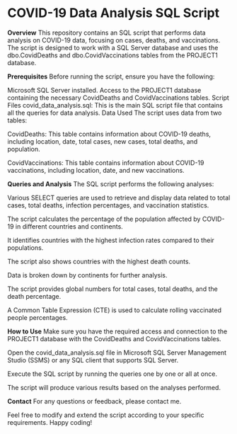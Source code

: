 # COVID-19 Data Analysis SQL Script
**Overview**
This repository contains an SQL script that performs data analysis on COVID-19 data, focusing on cases, deaths, and vaccinations. The script is designed to work with a SQL Server database and uses the dbo.CovidDeaths and dbo.CovidVaccinations tables from the PROJECT1 database.

**Prerequisites**
Before running the script, ensure you have the following:

Microsoft SQL Server installed.
Access to the PROJECT1 database containing the necessary CovidDeaths and CovidVaccinations tables.
Script Files
covid_data_analysis.sql: This is the main SQL script file that contains all the queries for data analysis.
Data Used
The script uses data from two tables:

CovidDeaths: This table contains information about COVID-19 deaths, including location, date, total cases, new cases, total deaths, and population.

CovidVaccinations: This table contains information about COVID-19 vaccinations, including location, date, and new vaccinations.

**Queries and Analysis**
The SQL script performs the following analyses:

Various SELECT queries are used to retrieve and display data related to total cases, total deaths, infection percentages, and vaccination statistics.

The script calculates the percentage of the population affected by COVID-19 in different countries and continents.

It identifies countries with the highest infection rates compared to their populations.

The script also shows countries with the highest death counts.

Data is broken down by continents for further analysis.

The script provides global numbers for total cases, total deaths, and the death percentage.

A Common Table Expression (CTE) is used to calculate rolling vaccinated people percentages.

**How to Use**
Make sure you have the required access and connection to the PROJECT1 database with the CovidDeaths and CovidVaccinations tables.

Open the covid_data_analysis.sql file in Microsoft SQL Server Management Studio (SSMS) or any SQL client that supports SQL Server.

Execute the SQL script by running the queries one by one or all at once.

The script will produce various results based on the analyses performed.

**Contact**
For any questions or feedback, please contact me.

Feel free to modify and extend the script according to your specific requirements. Happy coding!




